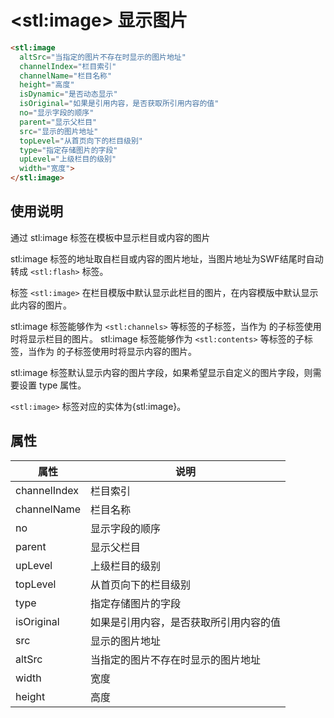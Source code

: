 ﻿# &lt;stl:image&gt; 显示图片

```html
<stl:image
  altSrc="当指定的图片不存在时显示的图片地址"
  channelIndex="栏目索引"
  channelName="栏目名称"
  height="高度"
  isDynamic="是否动态显示"
  isOriginal="如果是引用内容，是否获取所引用内容的值"
  no="显示字段的顺序"
  parent="显示父栏目"
  src="显示的图片地址"
  topLevel="从首页向下的栏目级别"
  type="指定存储图片的字段"
  upLevel="上级栏目的级别"
  width="宽度">
</stl:image>
```

## 使用说明

通过 stl:image 标签在模板中显示栏目或内容的图片

stl:image 标签的地址取自栏目或内容的图片地址，当图片地址为SWF结尾时自动转成 `<stl:flash>` 标签。

标签 `<stl:image>` 在栏目模版中默认显示此栏目的图片，在内容模版中默认显示此内容的图片。

stl:image 标签能够作为 `<stl:channels>` 等标签的子标签，当作为 的子标签使用时将显示栏目的图片。
stl:image 标签能够作为 `<stl:contents>` 等标签的子标签，当作为 的子标签使用时将显示内容的图片。

stl:image 标签默认显示内容的图片字段，如果希望显示自定义的图片字段，则需要设置 type 属性。

 `<stl:image>` 标签对应的实体为{stl:image}。

## 属性

| 属性         | 说明                                   |
| ------------ | -------------------------------------- |
| channelIndex | 栏目索引                               |
| channelName  | 栏目名称                               |
| no           | 显示字段的顺序                         |
| parent       | 显示父栏目                             |
| upLevel      | 上级栏目的级别                         |
| topLevel     | 从首页向下的栏目级别                   |
| type         | 指定存储图片的字段                     |
| isOriginal   | 如果是引用内容，是否获取所引用内容的值 |
| src          | 显示的图片地址                         |
| altSrc       | 当指定的图片不存在时显示的图片地址     |
| width        | 宽度                                   |
| height       | 高度                                   |
